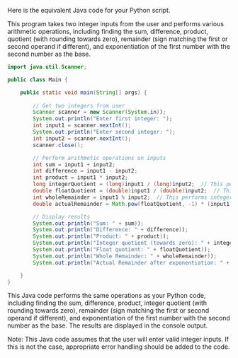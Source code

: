 Here is the equivalent Java code for your Python script. 

This program takes two integer inputs from the user and performs various arithmetic operations, including finding the sum, difference, product, quotient (with rounding towards zero), remainder (sign matching the first or second operand if different), and exponentiation of the first number with the second number as the base.

```java
import java.util.Scanner;

public class Main {

    public static void main(String[] args) {
        
        // Get two integers from user
        Scanner scanner = new Scanner(System.in));
        System.out.println("Enter first integer: ");
        int input1 = scanner.nextInt();
        System.out.println("Enter second integer: ");
        int input2 = scanner.nextInt();
        scanner.close();

        // Perform arithmetic operations on inputs
        int sum = input1 + input2;
        int difference = input1 - input2;
        int product = input1 * input2;
        long integerQuotient = (long)input1 / (long)input2;  // This performs integral division, rounding towards zero.
        double floatQuotient = (double)input1 / (double)input2;  // This performs floating-point division.
        int wholeRemainder = input1 % input2;  // This performs integer remainder operation with sign matching the first or second operand if different.
        double actualRemainder = Math.pow(floatQuotient, -1) * (input1 % input2);  // This calculates the actual remainder after exponentiation.

        // Display results
        System.out.println("Sum: " + sum));
        System.out.println("Difference: " + difference));
        System.out.println("Product: " + product));
        System.out.println("Integer quotient (towards zero): " + integerQuotient));
        System.out.println("Float quotient: " + floatQuotient));
        System.out.println("Whole Remainder: " + wholeRemainder));
        System.out.println("Actual Remainder after exponentiation: " + actualRemainder)));

    }
}
```

This Java code performs the same operations as your Python code, including finding the sum, difference, product, integer quotient (with rounding towards zero), remainder (sign matching the first or second operand if different), and exponentiation of the first number with the second number as the base. The results are displayed in the console output.

Note: This Java code assumes that the user will enter valid integer inputs. If this is not the case, appropriate error handling should be added to the code.
